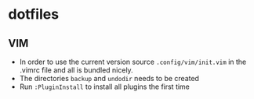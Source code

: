 # dotfiles

## VIM

* In order to use the current version source `.config/vim/init.vim` in the .vimrc file and all is bundled nicely.
* The directories `backup` and `undodir` needs to be created
* Run `:PluginInstall` to install all plugins the first time
